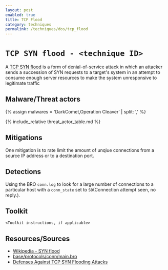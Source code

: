 ```yaml
---
layout: post
enabled: true
title: TCP Flood
category: techniques
permalink: /techniques/dos/tcp_flood
---
```

# `TCP SYN flood - <technique ID>`

A [TCP SYN flood](https://en.wikipedia.org/wiki/SYN_flood) is a form of denial-of-service attack in which an attacker sends a succession of SYN requests to a target's system in an attempt to consume enough server resources to make the system unresponsive to legitimate traffic

## Malware/Threat actors

{% assign malwares = 'DarkComet,Operation Cleaver' | split: ',' %}

{% include_relative threat_actor_table.md %}


## Mitigations

One mitigation is to rate limit the amount of unqiue connections from a source IP address or to a destination port.

## Detections

Using the BRO `conn.log` to look for a large number of connections to a particular host with a `conn_state` set to `S0`(Connection attempt seen, no reply.).

## Toolkit

`<Toolkit instructions, if applicable>`

## Resources/Sources

* [Wikipedia - SYN flood](https://en.wikipedia.org/wiki/SYN_flood)
* [base/protocols/conn/main.bro](https://docs.zeek.org/en/stable/scripts/base/protocols/conn/main.bro.html#type-Conn::Info)
* [Defenses Against TCP SYN Flooding Attacks](https://www.cisco.com/c/en/us/about/press/internet-protocol-journal/back-issues/table-contents-34/syn-flooding-attacks.html)
